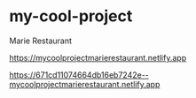 # my-cool-project

Marie Restaurant

https://mycoolprojectmarierestaurant.netlify.app

https://671cd11074664db16eb7242e--mycoolprojectmarierestaurant.netlify.app
